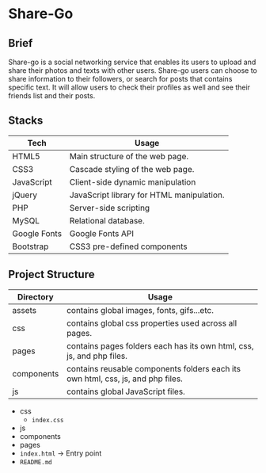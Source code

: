 # Share-Go
## Brief

Share-go is a social networking service that enables its users to 
upload and share their photos and texts with other users. 
Share-go users can choose to share information to their 
followers, or search for posts that contains specific text. It will 
allow users to check their profiles as well and see their friends 
list and their posts.

## Stacks

| Tech         | Usage                                     |
|--------------|-------------------------------------------|
| HTML5        | Main structure of the web page.           |
| CSS3         | Cascade styling of the web page.          |
| JavaScript   | Client-side dynamic manipulation          |
| jQuery       | JavaScript library for HTML manipulation. |
| PHP          | Server-side scripting                     |
| MySQL        | Relational database.                      |
| Google Fonts | Google Fonts API                          |
| Bootstrap    | CSS3 pre-defined components               |


## Project Structure

| Directory  | Usage                                                                           |
|------------|---------------------------------------------------------------------------------|
| assets     | contains global images, fonts, gifs...etc.                                      |
| css        | contains global css properties used across all pages.                           |
| pages      | contains pages folders each has its own html, css, js, and php files.           |
| components | contains reusable components folders each its own html, css, js, and php files. |
| js         | contains global JavaScript files.                                               |

 - css
	 - `index.css`
 - js
 - components
 - pages
 - `index.html` -> Entry point
 - `README.md`
